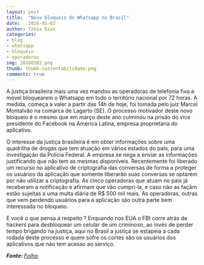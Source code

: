 ```yaml
---
layout: post
title:  "Novo bloqueio do Whatsapp no Brasil"
date:   2016-05-02
author: Tonia Dias
categories: 
- blog
- whatsapp
- bloqueio
- operadoras
img: 20160502.png
thumb: thumb-sustentabilidade.png
comments: true
---
```


A justiça brasileira mais uma vez mandou as operadoras de telefonia fixa e móvel bloquearem o Whatsapp em todo o território nacional por 72 horas. A medida, começa a valer a partir das 14h de hoje, foi tomada pelo juiz Marcel Montalvão na comarca de Lagarto (SE). O processo motivador deste novo bloqueio é o mesmo que em março deste ano culminou na prisão do vice presidente do Facebook na América Latina, empresa proprietária do aplicativo. <!--more-->

O interesse da justiça brasileira é em obter informações sobre uma quadrilha de drogas que tem atuação em vários estados do país, para uma investigação da Polícia Federal. A empresa se nega a enviar as informações justificando que não tem as mesmas disponíveis. Recentemente foi liberado um recurso no aplicativo de criptografia das conversas de forma a proteger os usuários da aplicação que somente liberarão suas conversas se optarem por não utilizar a criptografia. As cinco operadoras que atuam no pais já receberam a notificação e afirmam que vão cumprí-la, e caso não as façãm estão sujeitas a uma multa diária de R$ 500 mil reais. As operadoras, outras que vem perdendo usuários para a aplicação são outra parte bem interessada no bloqueio. 

E você o que pensa a respeito ? Enquando nos EUA o FBI corre atrás de hackers para desbloquear um celular de um criminoso, ao invés de perder tempo brigando na justiça, aqui no Brasil a justiça se estapeia a cada rodada deste processo e quem sofre os cortes são os usuários dos aplicativos que não tem acesso ao serviço. 

<i><b>Fonte: </b><a href="http://www1.folha.uol.com.br/mercado/2016/05/1766869-justica-determina-bloqueio-do-whatsapp-em-todo-o-brasil-por-72-horas.shtml">Folha</a></i>